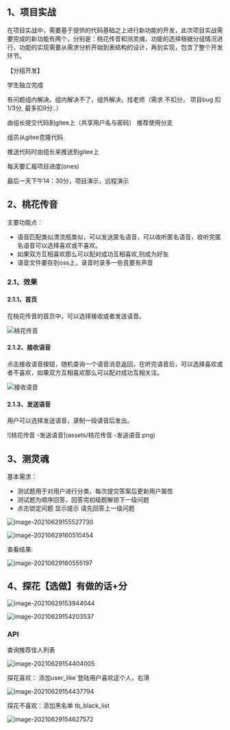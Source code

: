 ## 1、项目实战

在项目实战中，需要基于提供的代码基础之上进行新功能的开发，此次项目实战需要完成的新功能有两个，分别是：桃花传音和测灵魂，功能的选择根据分组情况进行，功能的实现需要从需求分析开始到表结构的设计，再到实现，包含了整个开发环节。

【分组开发】

学生独立完成

有问题组内解决。组内解决不了，组外解决。找老师（需求 不扣分， 项目bug 扣1/3分, 最多扣9分..）

由组长提交代码到gitee上（共享用户名与密码） 推荐使用分支

组员从gitee克隆代码

推送代码时由组长来推送到gitee上

每天要汇报项目进度(ones)



最后一天下午14：30分，项目演示，远程演示



## 2、桃花传音

主要功能点：

- 语音匹配类似漂流瓶类似，可以发送匿名语音，可以收听匿名语音，收听完匿名语音可以选择喜欢或不喜欢。
- 如果双方互相喜欢那么可以配对成功互相喜欢,则成为好友
- 语音文件要存到oss上，录音时录多一些且要有声音

### 2.1、效果

#### 2.1.1、首页

在桃花传音的首页中，可以选择接收或者发送语音。

 ![桃花传音](assets/桃花传音.png)

#### 2.1.2、接收语音

点击接收语音按钮，随机查询一个语音消息返回，在听完语音后，可以选择喜欢或者不喜欢，如果双方互相喜欢那么可以配对成功互相关注。

 ![接收语音](assets/接收语音.png)

#### 2.1.3、发送语音

用户可以选择发送语音，录制一段语音后发出。

 ![桃花传音 -发送语音](assets/桃花传音 -发送语音.png)

## 3、测灵魂

基本需求：

- 测试题用于对用户进行分类，每次提交答案后更新用户属性
- 测试题为顺序回答，回答完初级题解锁下一级问题
- 点击锁定问题 显示提示 请先回答上一级问题

 ![image-20210629155527730](img/image-20210629155527730.png)



 ![image-20210629160510454](img/image-20210629160510454.png)



查看结果:

 ![image-20210629160555197](img/image-20210629160555197.png)



## 4、探花【选做】有做的话+分

 ![image-20210629153944044](img/image-20210629153944044.png)

 ![image-20210629154203537](img/image-20210629154203537.png)

### API

查询推荐佳人列表

 ![image-20210629154404005](img/image-20210629154404005.png)

 探花喜欢： 添加user_like 登陆用户喜欢这个人，右滑

![image-20210629154437794](img/image-20210629154437794.png)

探花不喜欢：添加黑名单 tb_black_list

 ![image-20210629154627572](img/image-20210629154627572.png)
